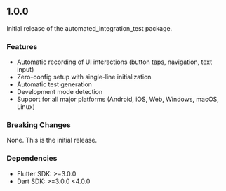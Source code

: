 ## 1.0.0

Initial release of the automated_integration_test package.

### Features
- Automatic recording of UI interactions (button taps, navigation, text input)
- Zero-config setup with single-line initialization
- Automatic test generation
- Development mode detection
- Support for all major platforms (Android, iOS, Web, Windows, macOS, Linux)

### Breaking Changes
None. This is the initial release.

### Dependencies
- Flutter SDK: >=3.0.0
- Dart SDK: >=3.0.0 <4.0.0
